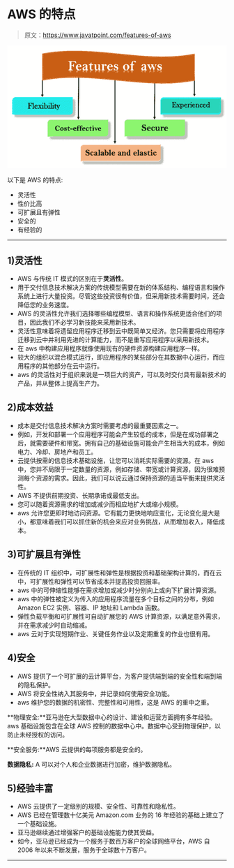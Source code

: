 # AWS 的特点

> 原文：<https://www.javatpoint.com/features-of-aws>

![Features of AWS](img/38eace04eac0950314b5cec9b7d8da0f.png)

以下是 AWS 的特点:

*   灵活性
*   性价比高
*   可扩展且有弹性
*   安全的
*   有经验的

* * *

## 1)灵活性

*   AWS 与传统 IT 模式的区别在于**灵活性**。
*   用于交付信息技术解决方案的传统模型需要在新的体系结构、编程语言和操作系统上进行大量投资。尽管这些投资很有价值，但采用新技术需要时间，还会降低您的业务速度。
*   AWS 的灵活性允许我们选择哪些编程模型、语言和操作系统更适合他们的项目，因此我们不必学习新技能来采用新技术。
*   灵活性意味着将遗留应用程序迁移到云中既简单又经济。您只需要将应用程序迁移到云中并利用先进的计算能力，而不是重写应用程序以采用新技术。
*   在 aws 中构建应用程序就像使用现有的硬件资源构建应用程序一样。
*   较大的组织以混合模式运行，即应用程序的某些部分在其数据中心运行，而应用程序的其他部分在云中运行。
*   aws 的灵活性对于组织来说是一项巨大的资产，可以及时交付具有最新技术的产品，并从整体上提高生产力。

## 2)成本效益

*   成本是交付信息技术解决方案时需要考虑的最重要因素之一。
*   例如，开发和部署一个应用程序可能会产生较低的成本，但是在成功部署之后，就需要硬件和带宽。拥有自己的基础设施可能会产生相当大的成本，例如电力、冷却、房地产和员工。
*   云提供按需的信息技术基础设施，让您可以消耗实际需要的资源。在 aws 中，您并不局限于一定数量的资源，例如存储、带宽或计算资源，因为很难预测每个资源的需求。因此，我们可以说云通过保持资源的适当平衡来提供灵活性。
*   AWS 不提供前期投资、长期承诺或最低支出。
*   您可以随着资源需求的增加或减少而相应地扩大或缩小规模。
*   aws 允许您更即时地访问资源。它有能力更快地响应变化，无论变化是大是小，都意味着我们可以抓住新的机会来应对业务挑战，从而增加收入，降低成本。

## 3)可扩展且有弹性

*   在传统的 IT 组织中，可扩展性和弹性是根据投资和基础架构计算的，而在云中，可扩展性和弹性可以节省成本并提高投资回报率。
*   aws 中的可伸缩性能够在需求增加或减少时分别向上或向下扩展计算资源。
*   aws 中的弹性被定义为传入的应用程序流量在多个目标之间的分布，例如 Amazon EC2 实例、容器、IP 地址和 Lambda 函数。
*   弹性负载平衡和可扩展性可自动扩展您的 AWS 计算资源，以满足意外需求，并在需求减少时自动缩减。
*   aws 云对于实现短期作业、关键任务作业以及定期重复的作业也很有用。

## 4)安全

*   AWS 提供了一个可扩展的云计算平台，为客户提供端到端的安全性和端到端的隐私保护。
*   AWS 将安全性纳入其服务中，并记录如何使用安全功能。
*   aws 维护您的数据的机密性、完整性和可用性，这是 AWS 的重中之重。

**物理安全:**亚马逊在大型数据中心的设计、建设和运营方面拥有多年经验。aws 基础设施包含在全球 AWS 控制的数据中心中。数据中心受到物理保护，以防止未经授权的访问。

**安全服务:**AWS 云提供的每项服务都是安全的。

**数据隐私:** A 可以对个人和企业数据进行加密，维护数据隐私。

## 5)经验丰富

*   AWS 云提供了一定级别的规模、安全性、可靠性和隐私性。
*   AWS 已经在管理数十亿美元 Amazon.com 业务的 16 年经验的基础上建立了一个基础设施。
*   亚马逊继续通过增强客户的基础设施能力使其受益。
*   如今，亚马逊已经成为一个服务于数百万客户的全球网络平台，AWS 自 2006 年以来不断发展，服务于全球数十万客户。

* * *